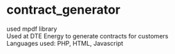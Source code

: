 # contract_generator<br>
<p> used mpdf library<br>
Used at DTE Energy to generate contracts for customers<br>
Languages used: PHP, HTML, Javascript</p>

